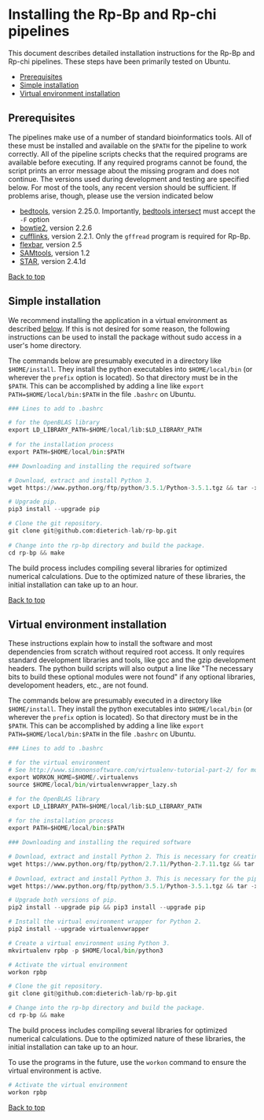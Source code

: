 
# Installing the Rp-Bp and Rp-chi pipelines

This document describes detailed installation instructions for the Rp-Bp and Rp-chi pipelines. These steps have been primarily tested on Ubuntu.

<a id="toc"></a>

* [Prerequisites](#prerequisites)
* [Simple installation](#simple-installation)
* [Virtual environment installation](#virtual-environment-installation)

<a id="prerequisites"></a>

## Prerequisites

The pipelines make use of a number of standard bioinformatics tools. All of these must be installed and available on the `$PATH` for the pipeline to work correctly. All of the pipeline scripts checks that the required programs are available before executing. If any required programs cannot be found, the script prints an error message about the missing program and does not continue. The versions used during development and testing are specified below. For most of the tools, any recent version should be sufficient. If problems arise, though, please use the version indicated below

* [bedtools](http://bedtools.readthedocs.io/en/latest/), version 2.25.0. Importantly, [bedtools intersect](http://bedtools.readthedocs.io/en/latest/content/tools/intersect.html) must accept the `-F` option
* [bowtie2](http://bowtie-bio.sourceforge.net/bowtie2/index.shtml), version 2.2.6
* [cufflinks](http://cole-trapnell-lab.github.io/cufflinks/), version 2.2.1. Only the `gffread` program is required for Rp-Bp.
* [flexbar](https://github.com/seqan/flexbar), version 2.5
* [SAMtools](http://www.htslib.org/), version 1.2
* [STAR](https://github.com/alexdobin/STAR), version 2.4.1d

[Back to top](#toc)

<a id='simple-installation'></a>

## Simple installation


We recommend installing the application in a virtual environment as described [below](#virtual-environment-installation). If this is not desired for some reason, the following instructions can be used to install the package without sudo access in a user's home directory.

The commands below are presumably executed in a directory like `$HOME/install`. They install the python executables into `$HOME/local/bin` (or wherever the `prefix` option is located).
So that directory must be in the `$PATH`.
This can be accomplished by adding a line like `export PATH=$HOME/local/bin:$PATH` in the file `.bashrc` on Ubuntu.


```python
### Lines to add to .bashrc

# for the OpenBLAS library
export LD_LIBRARY_PATH=$HOME/local/lib:$LD_LIBRARY_PATH
    
# for the installation process
export PATH=$HOME/local/bin:$PATH

### Downloading and installing the required software

# Download, extract and install Python 3. 
wget https://www.python.org/ftp/python/3.5.1/Python-3.5.1.tgz && tar -xvf Python-3.5.1.tgz && cd Python-3.5.1 && ./configure --prefix=$HOME/local --with-ensurepip=upgrade && make && make install && cd ..

# Upgrade pip. 
pip3 install --upgrade pip

# Clone the git repository. 
git clone git@github.com:dieterich-lab/rp-bp.git
    
# Change into the rp-bp directory and build the package. 
cd rp-bp && make
```

The build process includes compiling several libraries for optimized numerical calculations. Due to the optimized nature of these libraries, the initial installation can take up to an hour.

[Back to top](#toc)

<a id='virtual-environment-installation'></a>

## Virtual environment installation


These instructions explain how to install the software and most dependencies from scratch without required root access.
It only requires standard development libraries and tools, like gcc and the gzip development headers.
The python build scripts will also output a line like "The necessary bits to build these optional modules were not found" if any optional libraries, developoment headers, etc., are not found.

The commands below are presumably executed in a directory like `$HOME/install`.
They install the python executables into `$HOME/local/bin` (or wherever the `prefix` option is located).
So that directory must be in the `$PATH`.
This can be accomplished by adding a line like `export PATH=$HOME/local/bin:$PATH` in the file `.bashrc` on Ubuntu.


```python
### Lines to add to .bashrc

# for the virtual environment
# See http://www.simononsoftware.com/virtualenv-tutorial-part-2/ for more details.
export WORKON_HOME=$HOME/.virtualenvs
source $HOME/local/bin/virtualenvwrapper_lazy.sh 

# for the OpenBLAS library
export LD_LIBRARY_PATH=$HOME/local/lib:$LD_LIBRARY_PATH
    
# for the installation process
export PATH=$HOME/local/bin:$PATH

### Downloading and installing the required software

# Download, extract and install Python 2. This is necessary for creating the virtual environment
wget https://www.python.org/ftp/python/2.7.11/Python-2.7.11.tgz && tar -xvf Python-2.7.11.tgz && cd Python-2.7.11 && ./configure --prefix=$HOME/local --with-ensurepip=upgrade && make && make install && cd ..
    
# Download, extract and install Python 3. This is necessary for the pipelines
wget https://www.python.org/ftp/python/3.5.1/Python-3.5.1.tgz && tar -xvf Python-3.5.1.tgz && cd Python-3.5.1 && ./configure --prefix=$HOME/local --with-ensurepip=upgrade && make && make install && cd ..

# Upgrade both versions of pip. 
pip2 install --upgrade pip && pip3 install --upgrade pip

# Install the virtual environment wrapper for Python 2. 
pip2 install --upgrade virtualenvwrapper

# Create a virtual environment using Python 3. 
mkvirtualenv rpbp -p $HOME/local/bin/python3

# Activate the virtual environment
workon rpbp

# Clone the git repository.
git clone git@github.com:dieterich-lab/rp-bp.git

# Change into the rp-bp directory and build the package. 
cd rp-bp && make
```

The build process includes compiling several libraries for optimized numerical calculations. Due to the optimized nature of these libraries, the initial installation can take up to an hour.

To use the programs in the future, use the `workon` command to ensure the virtual environment is active.


```python
# Activate the virtual environment
workon rpbp
```

[Back to top](#toc)
